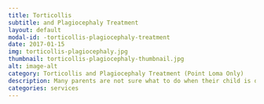 ```yaml
---
title: Torticollis
subtitle: and Plagiocephaly Treatment
layout: default
modal-id: -torticollis-plagiocephaly-treatment
date: 2017-01-15
img: torticollis-plagiocephaly.jpg
thumbnail: torticollis-plagiocephaly-thumbnail.jpg
alt: image-alt
category: Torticollis and Plagiocephaly Treatment (Point Loma Only)
description: Many parents are not sure what to do when their child is diagnosed with Torticollis or its associated conditions. Regardless of the patient’s age, physical therapy is the primary treatment for all forms of torticollis. Torticollis can present in many ways, and at RISE we create an individualized Physical Therapy treatment program to help address each patient’s specific impairments. Parents play a big part in addressing Torticollis, so RISE will teach you to treat you child with thorough education and customized videos for each patient. This differs from many “cookie-cutter” protocols that may not address the underlying cause, leading to issues that can reoccur later in life and cause permanent disabilities (such as delayed milestones and gross motor development, Plagiocephaly, strength and muscular imbalances, hip dysplasia, and scoliosis). To learn more about how our treatments can help your child, contact our Point Loma location!
categories: services
---
```


